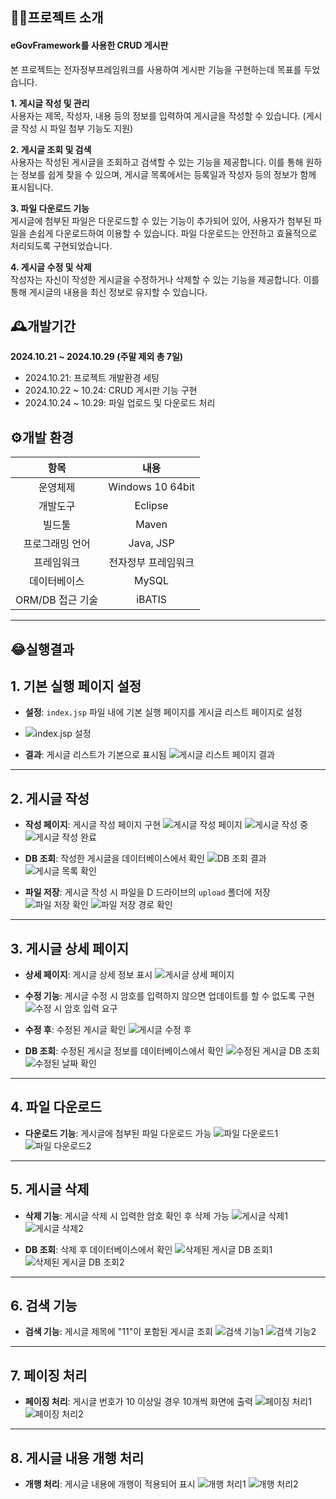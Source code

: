 ## 👨‍🏫프로젝트 소개
#### eGovFramework를 사용한 CRUD 게시판

본 프로젝트는 전자정부프레임워크를 사용하여 게시판 기능을 구현하는데 목표를 두었습니다.

**1. 게시글 작성 및 관리**  
사용자는 제목, 작성자, 내용 등의 정보를 입력하여 게시글을 작성할 수 있습니다. (게시글 작성 시 파일 첨부 기능도 지원)

**2. 게시글 조회 및 검색**  
사용자는 작성된 게시글을 조회하고 검색할 수 있는 기능을 제공합니다. 이를 통해 원하는 정보를 쉽게 찾을 수 있으며, 게시글 목록에서는 등록일과 작성자 등의 정보가 함께 표시됩니다.

**3. 파일 다운로드 기능**  
게시글에 첨부된 파일은 다운로드할 수 있는 기능이 추가되어 있어, 사용자가 첨부된 파일을 손쉽게 다운로드하여 이용할 수 있습니다. 파일 다운로드는 안전하고 효율적으로 처리되도록 구현되었습니다.

**4. 게시글 수정 및 삭제**  
작성자는 자신이 작성한 게시글을 수정하거나 삭제할 수 있는 기능을 제공합니다. 이를 통해 게시글의 내용을 최신 정보로 유지할 수 있습니다.

## 🕰️개발기간
**2024.10.21 ~ 2024.10.29 (주말 제외 총 7일)**
- 2024.10.21: 프로젝트 개발환경 세팅
- 2024.10.22 ~ 10.24: CRUD 게시판 기능 구현
- 2024.10.24 ~ 10.29: 파일 업로드 및 다운로드 처리

## ⚙️개발 환경
| **항목**          | **내용**                   |
|:-----------------:|:---------------------------:|
| 운영체제          | Windows 10 64bit            |
| 개발도구          | Eclipse                     |
| 빌드툴            | Maven                       |
| 프로그래밍 언어    | Java, JSP                  |
| 프레임워크        | 전자정부 프레임워크         |
| 데이터베이스      | MySQL                       |
|ORM/DB 접근 기술   | iBATIS                      |

---

## 😂실행결과
## 1. 기본 실행 페이지 설정
- **설정**: `index.jsp` 파일 내에 기본 실행 페이지를 게시글 리스트 페이지로 설정
- ![index.jsp 설정](https://github.com/user-attachments/assets/f8e99dd5-e0ae-41af-86ef-b3c30f90adb9)

- **결과**: 게시글 리스트가 기본으로 표시됨
![게시글 리스트 페이지 결과](https://github.com/user-attachments/assets/58a1c3f8-c5db-4efa-ab6e-ffc955b0842b)

---

## 2. 게시글 작성
- **작성 페이지**: 게시글 작성 페이지 구현
![게시글 작성 페이지](https://github.com/user-attachments/assets/9d485b51-7a25-444e-a9e2-1a34615c4b9a)
![게시글 작성 중](https://github.com/user-attachments/assets/fb3330dc-1715-4897-9024-9db9c324e8af)
![게시글 작성 완료](https://github.com/user-attachments/assets/1a94e34c-0c2c-4c61-894b-65a692c70efb)

- **DB 조회**: 작성한 게시글을 데이터베이스에서 확인
![DB 조회 결과](https://github.com/user-attachments/assets/0c83912b-1238-4db0-a6bf-6527a920a8e4)
![게시글 목록 확인](https://github.com/user-attachments/assets/69c96689-9f62-42e1-840d-8759f992f889)

- **파일 저장**: 게시글 작성 시 파일을 D 드라이브의 `upload` 폴더에 저장
![파일 저장 확인](https://github.com/user-attachments/assets/3ecab81b-12e2-4873-8aec-3a6bb7fee37b)
![파일 저장 경로 확인](https://github.com/user-attachments/assets/909821c7-c347-4975-98fa-9f04a7d75574)

---

## 3. 게시글 상세 페이지
- **상세 페이지**: 게시글 상세 정보 표시
![게시글 상세 페이지](https://github.com/user-attachments/assets/7f3cfb59-290b-4b05-88d6-32006ebabf9e)

- **수정 기능**: 게시글 수정 시 암호를 입력하지 않으면 업데이트를 할 수 없도록 구현
![수정 시 암호 입력 요구](https://github.com/user-attachments/assets/9bff2d10-68d8-414d-8091-d2de6b56e919)

- **수정 후**: 수정된 게시글 확인
![게시글 수정 후](https://github.com/user-attachments/assets/41d9b4ae-c2d3-4fce-bbdf-48387c9fa715)

- **DB 조회**: 수정된 게시글 정보를 데이터베이스에서 확인
![수정된 게시글 DB 조회](https://github.com/user-attachments/assets/90d54160-f625-4a3f-82c8-641c09d5500a)
![수정된 날짜 확인](https://github.com/user-attachments/assets/eaa5bb43-e83e-408e-a49b-40d37dd2a3d9)

---

## 4. 파일 다운로드
- **다운로드 기능**: 게시글에 첨부된 파일 다운로드 가능
![파일 다운로드1](https://github.com/user-attachments/assets/8db38d45-58e9-4180-aff3-c1e69a3fda0d)
![파일 다운로드2](https://github.com/user-attachments/assets/97cdaf70-84c6-4b5d-af71-9ead47cb7230)

---

## 5. 게시글 삭제
- **삭제 기능**: 게시글 삭제 시 입력한 암호 확인 후 삭제 가능
![게시글 삭제1](https://github.com/user-attachments/assets/5a1b14eb-5e46-44f4-9a2d-08f2c7717756)
![게시글 삭제2](https://github.com/user-attachments/assets/c9e1f7e7-855b-43a8-bdc3-0443ea10ff28)

- **DB 조회**: 삭제 후 데이터베이스에서 확인
![삭제된 게시글 DB 조회1](https://github.com/user-attachments/assets/eb630d43-c85d-400d-8cc4-ee09b55af833)
![삭제된 게시글 DB 조회2](https://github.com/user-attachments/assets/94c0ceea-bd31-45e6-8747-2c3433ddcde7)

---

## 6. 검색 기능
- **검색 기능**: 게시글 제목에 "11"이 포함된 게시글 조회
![검색 기능1](https://github.com/user-attachments/assets/bb7b5653-9dc8-4622-9fa5-3927de1d4023)
![검색 기능2](https://github.com/user-attachments/assets/eeee50fd-a50d-4383-996b-93ca01ff7097)

---

## 7. 페이징 처리
- **페이징 처리**: 게시글 번호가 10 이상일 경우 10개씩 화면에 출력
![페이징 처리1](https://github.com/user-attachments/assets/b4f106f4-5759-486c-b7cd-e565d81239cc)
![페이징 처리2](https://github.com/user-attachments/assets/090f462e-0b0b-47a4-90a8-746878e1dc56)

---

## 8. 게시글 내용 개행 처리
- **개행 처리**: 게시글 내용에 개행이 적용되어 표시
![개행 처리1](https://github.com/user-attachments/assets/7a5fcf3b-f4e8-44e8-88c2-0324b02bbd99)
![개행 처리2](https://github.com/user-attachments/assets/d1386486-3807-4d27-a248-e95855266872)

